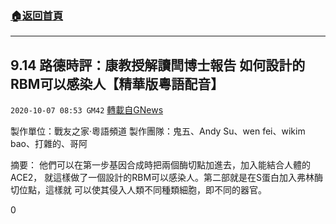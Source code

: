###  [:house:返回首頁](https://github.com/ourhimalayas/txt)
---

## 9.14 路德時評：康教授解讀閆博士報告 如何設計的RBM可以感染人【精華版粵語配音】
`2020-10-07 08:53 GM42` [轉載自GNews](https://gnews.org/zh-hant/408655/)

製作單位：戰友之家·粵語頻道
製作團隊：鬼五、Andy Su、wen fei、wikim bao、打雜的、哥阿



摘要：
他們可以在第一步基因合成時把兩個酶切點加進去，加入能結合人體的ACE2， 就這樣做了一個設計的RBM可以感染人。第二部就是在S蛋白加入弗林酶切位點，這樣就 可以使其侵入人類不同種類細胞，即不同的器官。

0
